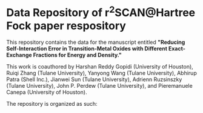# Data Repository of r<sup>2</sup>SCAN@Hartree Fock paper respository 


This repository contains the data for the manuscript entitled **"Reducing Self-Interaction Error in Transition-Metal Oxides with Different Exact-Exchange Fractions for Energy and Density."**

This work is coauthored by Harshan Reddy Gopidi (University of Houston), Ruiqi Zhang  (Tulane University), Yanyong Wang (Tulane University), Abhirup Patra (Shell Inc.), Jianwei Sun (Tulane University), Adrienn Ruzsinszky (Tulane University), John P. Perdew (Tulane University), and Pieremanuele Canepa (University of Houston). 

The repository is organized as such: 
